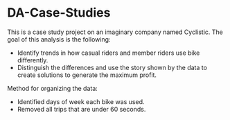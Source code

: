 # DA-Case-Studies
This is a case study project on an imaginary company named Cyclistic. The goal of this analysis is the following:
* Identify trends in how casual riders and member riders use bike differently.
* Distinguish the differences and use the story shown by the data to create solutions to generate the maximum profit.

Method for organizing the data:
* Identified days of week each bike was used.
* Removed all trips that are under 60 seconds.
